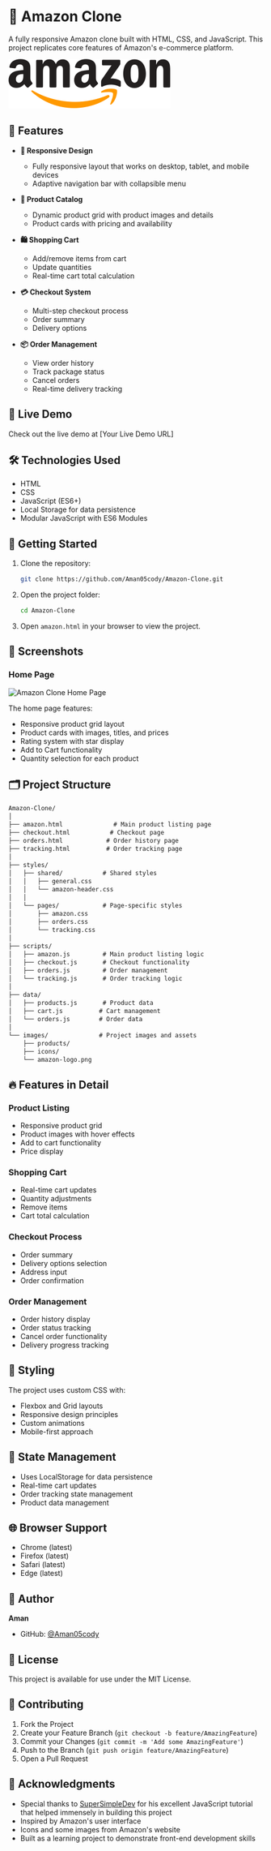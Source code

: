 # 🛒 Amazon Clone

A fully responsive Amazon clone built with HTML, CSS, and JavaScript. This project replicates core features of Amazon's e-commerce platform.

![Amazon Clone Screenshot](images/amazon-logo.png)

## 🌟 Features

- **📱 Responsive Design**
  - Fully responsive layout that works on desktop, tablet, and mobile devices
  - Adaptive navigation bar with collapsible menu

- **🏪 Product Catalog**
  - Dynamic product grid with product images and details
  - Product cards with pricing and availability

- **🛍️ Shopping Cart**
  - Add/remove items from cart
  - Update quantities
  - Real-time cart total calculation

- **💳 Checkout System**
  - Multi-step checkout process
  - Order summary
  - Delivery options

- **📦 Order Management**
  - View order history
  - Track package status
  - Cancel orders
  - Real-time delivery tracking

## 🚀 Live Demo

Check out the live demo at [Your Live Demo URL]

## 🛠️ Technologies Used

- HTML
- CSS
- JavaScript (ES6+)
- Local Storage for data persistence
- Modular JavaScript with ES6 Modules

## 📖 Getting Started

1. Clone the repository:
   ```bash
   git clone https://github.com/Aman05cody/Amazon-Clone.git
   ```

2. Open the project folder:
   ```bash
   cd Amazon-Clone
   ```

3. Open `amazon.html` in your browser to view the project.

## 📱 Screenshots

### Home Page
![Amazon Clone Home Page](images/screenshots/home-page.png)

The home page features:
- Responsive product grid layout
- Product cards with images, titles, and prices
- Rating system with star display
- Add to Cart functionality
- Quantity selection for each product

## 🗂️ Project Structure

```
Amazon-Clone/
│
├── amazon.html              # Main product listing page
├── checkout.html           # Checkout page
├── orders.html            # Order history page
├── tracking.html          # Order tracking page
│
├── styles/
│   ├── shared/           # Shared styles
│   │   ├── general.css
│   │   └── amazon-header.css
│   │
│   └── pages/            # Page-specific styles
│       ├── amazon.css
│       ├── orders.css
│       └── tracking.css
│
├── scripts/
│   ├── amazon.js         # Main product listing logic
│   ├── checkout.js       # Checkout functionality
│   ├── orders.js         # Order management
│   └── tracking.js       # Order tracking logic
│
├── data/
│   ├── products.js       # Product data
│   ├── cart.js          # Cart management
│   └── orders.js        # Order data
│
└── images/              # Project images and assets
    ├── products/
    ├── icons/
    └── amazon-logo.png
```

## 🔥 Features in Detail

### Product Listing
- Responsive product grid
- Product images with hover effects
- Add to cart functionality
- Price display

### Shopping Cart
- Real-time cart updates
- Quantity adjustments
- Remove items
- Cart total calculation

### Checkout Process
- Order summary
- Delivery options selection
- Address input
- Order confirmation

### Order Management
- Order history display
- Order status tracking
- Cancel order functionality
- Delivery progress tracking

## 🎨 Styling

The project uses custom CSS with:
- Flexbox and Grid layouts
- Responsive design principles
- Custom animations
- Mobile-first approach

## 🔄 State Management

- Uses LocalStorage for data persistence
- Real-time cart updates
- Order tracking state management
- Product data management

## 🌐 Browser Support

- Chrome (latest)
- Firefox (latest)
- Safari (latest)
- Edge (latest)

## 👤 Author

**Aman**
- GitHub: [@Aman05cody](https://github.com/Aman05cody)

## 📝 License

This project is available for use under the MIT License.

## 🤝 Contributing

1. Fork the Project
2. Create your Feature Branch (`git checkout -b feature/AmazingFeature`)
3. Commit your Changes (`git commit -m 'Add some AmazingFeature'`)
4. Push to the Branch (`git push origin feature/AmazingFeature`)
5. Open a Pull Request

## 🌟 Acknowledgments

- Special thanks to [SuperSimpleDev](https://www.youtube.com/@SuperSimpleDev) for his excellent JavaScript tutorial that helped immensely in building this project
- Inspired by Amazon's user interface
- Icons and some images from Amazon's website
- Built as a learning project to demonstrate front-end development skills